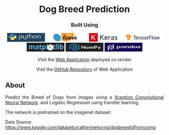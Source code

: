 <a name="readme-top"></a>

<div align="center">

# __Dog Breed Prediction__

### Built Using
  
[![Python][python-shield]][python-url]
[![ScikitLearn][scikit-learn-shield]][scikit-learn-url]
[![Keras][keras-shield]][keras-url]
[![TensorFlow][tensorflow-shield]][tensorflow-url]
[![Matplotlib][matplotlib-shield]][matplotlib-url]
[![NumPy][numpy-shield]][numpy-url]
[![Pandas][pandas-shield]][pandas-url]

Visit the <a href="https://dogbreed-predictor.onrender.com">Web Application</a> deployed on render

Visit the <a href="https://github.com/Pranav-Nagpure/Dog-Breed-Prediction">GitHub Repository</a> of Web Application

</div>

## __About__
<p align="justify">
Predict the Breed of Dogs from images using a <a href="https://arxiv.org/abs/1610.02357">Xception Convolutional Neural Network</a>. and Logistic Regression using transfer learning.

The network is pretrained on the imagenet dataset.

Data Source: https://www.kaggle.com/datasets/catherinehorng/dogbreedidfromcomp
</p>

[python-shield]: https://raw.githubusercontent.com/Pranav-Nagpure/Support-Repository/master/images/python-shield.png "Python"
[python-url]: https://www.python.org

[scikit-learn-shield]: https://raw.githubusercontent.com/Pranav-Nagpure/Support-Repository/master/images/scikit-learn-shield.png
[scikit-learn-url]: https://scikit-learn.org/stable "Scikit-Learn"

[keras-shield]: https://raw.githubusercontent.com/Pranav-Nagpure/Support-Repository/master/images/keras-shield.png
[keras-url]: https://keras.io "Keras"

[tensorflow-shield]: https://raw.githubusercontent.com/Pranav-Nagpure/Support-Repository/master/images/tensorflow-shield.png
[tensorflow-url]: https://www.tensorflow.org "TensorFlow"

[matplotlib-shield]: https://raw.githubusercontent.com/Pranav-Nagpure/Support-Repository/master/images/matplotlib-shield.png
[matplotlib-url]: https://matplotlib.org "Matplotlib"

[numpy-shield]: https://raw.githubusercontent.com/Pranav-Nagpure/Support-Repository/master/images/numpy-shield.png
[numpy-url]: https://numpy.org "NumPy"

[pandas-shield]: https://raw.githubusercontent.com/Pranav-Nagpure/Support-Repository/master/images/pandas-shield.png
[pandas-url]: https://pandas.pydata.org "Pandas"